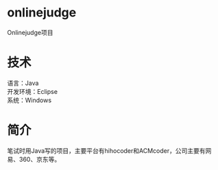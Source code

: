 # onlinejudge
Onlinejudge项目
# 技术
语言：Java  
开发环境：Eclipse  
系统：Windows  
# 简介
笔试时用Java写的项目，主要平台有hihocoder和ACMcoder，公司主要有网易、360、京东等。
